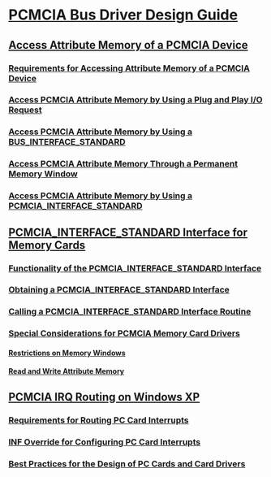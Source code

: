 # [PCMCIA Bus Driver Design Guide](index.md)
## [Access Attribute Memory of a PCMCIA Device](access-attribute-memory-of-a-pcmcia-device.md)
### [Requirements for Accessing Attribute Memory of a PCMCIA Device](requirements-for-accessing-attribute-memory-of-a-pcmcia-device.md)
### [Access PCMCIA Attribute Memory by Using a Plug and Play I/O Request](access-pcmcia-attribute-memory-by-using-a-plug-and-play-i-o-request.md)
### [Access PCMCIA Attribute Memory by Using a BUS_INTERFACE_STANDARD](access-pcmcia-attribute-memory-by-using-a-bus-interface-standard-inter.md)
### [Access PCMCIA Attribute Memory Through a Permanent Memory Window](access-pcmcia-attribute-memory-through-a-permanent-memory-window.md)
### [Access PCMCIA Attribute Memory by Using a PCMCIA_INTERFACE_STANDARD](access-pcmcia-attribute-memory-by-using-a-pcmcia-interface-standard-in.md)
## [PCMCIA_INTERFACE_STANDARD Interface for Memory Cards](pcmcia-interface-standard-interface-for-memory-cards.md)
### [Functionality of the PCMCIA_INTERFACE_STANDARD Interface](functionality-of-the-pcmcia-interface-standard-interface.md)
### [Obtaining a PCMCIA_INTERFACE_STANDARD Interface](obtaining-a-pcmcia-interface-standard-interface.md)
### [Calling a PCMCIA_INTERFACE_STANDARD Interface Routine](calling-a-pcmcia-interface-standard-interface-routine.md)
### [Special Considerations for PCMCIA Memory Card Drivers](special-considerations-for-pcmcia-memory-card-drivers.md)
#### [Restrictions on Memory Windows](restrictions-on-memory-windows.md)
#### [Read and Write Attribute Memory](read-and-write-attribute-memory.md)
## [PCMCIA IRQ Routing on Windows XP](pcmcia-irq-routing-on-windows-xp.md)
### [Requirements for Routing PC Card Interrupts](requirements-for-routing-pc-card-interrupts.md)
### [INF Override for Configuring PC Card Interrupts](inf-override-for-configuring-pc-card-interrupts.md)
### [Best Practices for the Design of PC Cards and Card Drivers](best-practices-for-the-design-of-pc-cards-and-card-drivers.md)

